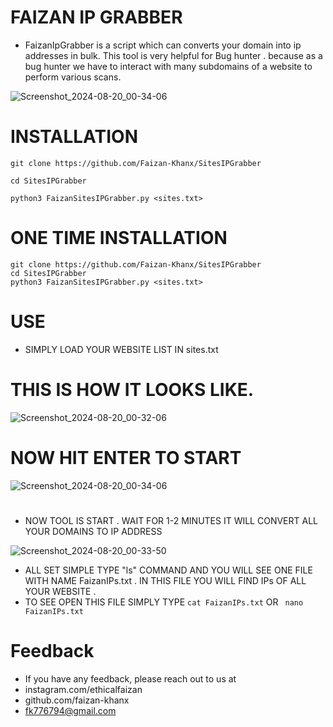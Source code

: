 #  FAIZAN IP GRABBER
-  FaizanIpGrabber is a script which can converts your domain into ip addresses in bulk. This tool is very helpful for Bug hunter . because as a bug hunter we have to interact with many subdomains of a website to perform various scans.

 ![Screenshot_2024-08-20_00-34-06](https://github.com/user-attachments/assets/d7c12701-b7e6-4601-b44e-292157be5d0f)

#

# INSTALLATION

```
git clone https://github.com/Faizan-Khanx/SitesIPGrabber
```
```
cd SitesIPGrabber
```
 ```
python3 FaizanSitesIPGrabber.py <sites.txt>
```
# ONE TIME INSTALLATION 
```
git clone https://github.com/Faizan-Khanx/SitesIPGrabber
cd SitesIPGrabber
python3 FaizanSitesIPGrabber.py <sites.txt>
```

# USE 
- SIMPLY LOAD YOUR WEBSITE LIST IN sites.txt
#
# THIS IS HOW IT LOOKS LIKE.
![Screenshot_2024-08-20_00-32-06](https://github.com/user-attachments/assets/610650c5-c69f-46aa-bbf1-dc93a301a56b)
#

# NOW HIT ENTER TO START 
![Screenshot_2024-08-20_00-34-06](https://github.com/user-attachments/assets/d7c12701-b7e6-4601-b44e-292157be5d0f)
#


- NOW TOOL IS START . WAIT FOR 1-2 MINUTES IT WILL CONVERT ALL YOUR DOMAINS TO IP ADDRESS

![Screenshot_2024-08-20_00-33-50](https://github.com/user-attachments/assets/0cf99041-21bb-42ce-986e-84ddb4bd0542)

- ALL SET SIMPLE TYPE "ls" COMMAND AND YOU WILL SEE ONE FILE WITH NAME FaizanIPs.txt . IN THIS FILE YOU WILL FIND IPs OF ALL YOUR WEBSITE .
- TO SEE OPEN THIS FILE SIMPLY TYPE ``` cat FaizanIPs.txt ``` OR ``` nano FaizanIPs.txt```

# Feedback
- If you have any feedback, please reach out to us at
-  instagram.com/ethicalfaizan
-  github.com/faizan-khanx 
-  fk776794@gmail.com


